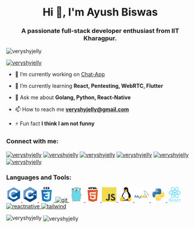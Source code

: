 <h1 align="center">Hi 👋, I'm Ayush Biswas</h1>
<h3 align="center">A passionate full-stack developer enthusiast from IIT Kharagpur.</h3>

<p align="left"> <img src="https://komarev.com/ghpvc/?username=veryshyjelly&label=Profile%20views&color=0e75b6&style=flat" alt="veryshyjelly" /> </p>

<p align="left"> <a href="https://twitter.com/veryshyjelly" target="blank"><img src="https://img.shields.io/twitter/follow/veryshyjelly?logo=twitter&style=for-the-badge" alt="veryshyjelly" /></a> </p>

- 🔭 I’m currently working on [Chat-App](https://github.com/veryshyjelly/Chat-App-Backend)

- 🌱 I’m currently learning **React, Pentesting, WebRTC, Flutter**

- 💬 Ask me about **Golang, Python, React-Native**

- 📫 How to reach me **veryshyjelly@gmail.com**

- ⚡ Fun fact **I think I am not funny**

<h3 align="left">Connect with me:</h3>
<p align="left">
<a href="https://linedin.com/in/veryshyjelly" target="blank"><img align="center" src="https://www.svgrepo.com/show/448234/linkedin.svg" alt="veryshyjelly" height="28" width="28"/></a>
<a href="https://twitter.com/veryshyjelly" target="blank"><img align="center" src="https://raw.githubusercontent.com/rahuldkjain/github-profile-readme-generator/master/src/images/icons/Social/twitter.svg" alt="veryshyjelly" height="28" width="28" /></a>
<a href="https://fb.com/veryshyjelly" target="blank"><img align="center" src="https://raw.githubusercontent.com/rahuldkjain/github-profile-readme-generator/master/src/images/icons/Social/facebook.svg" alt="veryshyjelly" height="28" width="28" /></a>
<a href="https://instagram.com/veryshyjelly" target="blank"><img align="center" src="https://raw.githubusercontent.com/rahuldkjain/github-profile-readme-generator/master/src/images/icons/Social/instagram.svg" alt="veryshyjelly" height="28" width="28" /></a>
<a href="https://www.leetcode.com/veryshyjelly" target="blank"><img align="center" src="https://raw.githubusercontent.com/rahuldkjain/github-profile-readme-generator/master/src/images/icons/Social/leet-code.svg" alt="veryshyjelly" height="28" width="28" /></a>
<a href="https://codepen.io/veryshyjelly" target="blank"><img align="center" src="https://raw.githubusercontent.com/rahuldkjain/github-profile-readme-generator/master/src/images/icons/Social/codepen.svg" alt="veryshyjelly" height="28" width="28" /></a>
</p>

<h3 align="left">Languages and Tools:</h3>
<p align="left"> <a href="https://www.cprogramming.com/" target="_blank" rel="noreferrer"> <img src="https://raw.githubusercontent.com/devicons/devicon/master/icons/c/c-original.svg" alt="c" width="40" height="40"/> </a> <a href="https://www.w3schools.com/cpp/" target="_blank" rel="noreferrer"> <img src="https://raw.githubusercontent.com/devicons/devicon/master/icons/cplusplus/cplusplus-original.svg" alt="cplusplus" width="40" height="40"/> </a> <a href="https://www.w3schools.com/css/" target="_blank" rel="noreferrer"> <img src="https://raw.githubusercontent.com/devicons/devicon/master/icons/css3/css3-original-wordmark.svg" alt="css3" width="40" height="40"/> </a> <a href="https://git-scm.com/" target="_blank" rel="noreferrer"> <img src="https://www.vectorlogo.zone/logos/git-scm/git-scm-icon.svg" alt="git" width="40" height="40"/> </a> <a href="https://golang.org" target="_blank" rel="noreferrer"> <img src="https://raw.githubusercontent.com/devicons/devicon/master/icons/go/go-original.svg" alt="go" width="40" height="40"/> </a> <a href="https://www.w3.org/html/" target="_blank" rel="noreferrer"> <img src="https://raw.githubusercontent.com/devicons/devicon/master/icons/html5/html5-original-wordmark.svg" alt="html5" width="40" height="40"/> </a> <a href="https://developer.mozilla.org/en-US/docs/Web/JavaScript" target="_blank" rel="noreferrer"> <img src="https://raw.githubusercontent.com/devicons/devicon/master/icons/javascript/javascript-original.svg" alt="javascript" width="40" height="40"/> </a> <a href="https://www.linux.org/" target="_blank" rel="noreferrer"> <img src="https://raw.githubusercontent.com/devicons/devicon/master/icons/linux/linux-original.svg" alt="linux" width="40" height="40"/> </a> <a href="https://www.mysql.com/" target="_blank" rel="noreferrer"> <img src="https://raw.githubusercontent.com/devicons/devicon/master/icons/mysql/mysql-original-wordmark.svg" alt="mysql" width="40" height="40"/> </a> <a href="https://www.python.org" target="_blank" rel="noreferrer"> <img src="https://raw.githubusercontent.com/devicons/devicon/master/icons/python/python-original.svg" alt="python" width="40" height="40"/> </a> <a href="https://reactjs.org/" target="_blank" rel="noreferrer"> <img src="https://raw.githubusercontent.com/devicons/devicon/master/icons/react/react-original-wordmark.svg" alt="react" width="40" height="40"/> </a> <a href="https://reactnative.dev/" target="_blank" rel="noreferrer"> <img src="https://reactnative.dev/img/header_logo.svg" alt="reactnative" width="40" height="40"/> </a> <a href="https://tailwindcss.com/" target="_blank" rel="noreferrer"> <img src="https://www.vectorlogo.zone/logos/tailwindcss/tailwindcss-icon.svg" alt="tailwind" width="40" height="40"/> </a> </p>

<p><img align="left" src="https://github-readme-stats.vercel.app/api/top-langs?username=veryshyjelly&show_icons=true&theme=onedark&locale=en&layout=compact" alt="veryshyjelly" /></p>

<p>&nbsp;<img align="center" src="https://github-readme-stats.vercel.app/api?username=veryshyjelly&show_icons=true&theme=onedark&locale=en" alt="veryshyjelly" /></p>

